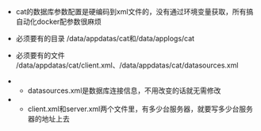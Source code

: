 * cat的数据库参数配置是硬编码到xml文件的，没有通过环境变量获取，所有搞自动化docker配参数很麻烦

* 必须要有的目录 /data/appdatas/cat和/data/applogs/cat
* 必须要有的文件 /data/appdatas/cat/client.xml、/data/appdatas/cat/datasources.xml
* * datasources.xml是数据库连接信息，不用改变的话就无需修改
* * client.xml和server.xml两个文件里，有多少台服务器，就要写多少台服务器的地址上去

